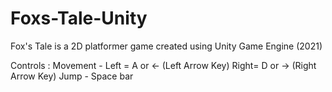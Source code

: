 # Foxs-Tale-Unity
Fox's Tale is a 2D platformer game created using Unity Game Engine (2021)

Controls : 
Movement - 
Left = A or <- (Left Arrow Key)
Right= D or -> (Right Arrow Key)
Jump -
Space bar
